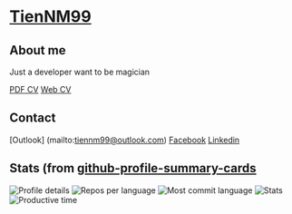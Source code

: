 # [TienNM99](https://tiennm99.github.io)

## About me

Just a developer want to be magician

[PDF CV](https://tiennm99.github.io/cv/miti99.pdf)
[Web CV](https://tiennm99.github.io/webcv)

## Contact

[Outlook] (mailto:tiennm99@outlook.com)
[Facebook](https://www.facebook.com/tiennm99)
[Linkedin](https://www.linkedin.com/in/miti99/)

## Stats (from [github-profile-summary-cards](https://github.com/vn7n24fzkq/github-profile-summary-cards)

![Profile details](http://github-profile-summary-cards.vercel.app/api/cards/profile-details?username=tiennm99&theme=default)
![Repos per language](http://github-profile-summary-cards.vercel.app/api/cards/repos-per-language?username=tiennm99&theme=default)
![Most commit language](http://github-profile-summary-cards.vercel.app/api/cards/most-commit-language?username=tiennm99&theme=default)
![Stats](http://github-profile-summary-cards.vercel.app/api/cards/stats?username=tiennm99&theme=default)
![Productive time](http://github-profile-summary-cards.vercel.app/api/cards/productive-time?username=tiennm99&theme=default&utcOffset=8)
